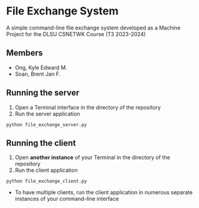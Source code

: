 # File Exchange System
A simple command-line file exchange system developed as a Machine Project for the DLSU CSNETWK Course (T3 2023-2024)

## Members
- Ong, Kyle Edward M.
- Soan, Brent Jan F.

## Running the server
1. Open a Terminal interface in the directory of the repository
2. Run the server application
```
python file_exchange_server.py
```

## Running the client
1. Open **another instance** of your Terminal in the directory of the repository
3. Run the client application
```
python file_exchange_client.py
```
- To have multiple clients, run the client application in numerous separate instances of your command-line interface
